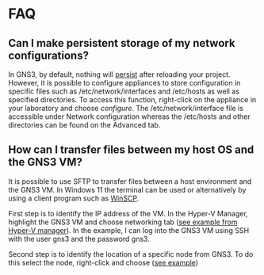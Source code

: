 # FAQ

## Can I make persistent storage of my network configurations?

In GNS3, by default, nothing will [persist](https://docs.gns3.com/docs/emulators/docker-support-in-gns3/#persistence) after reloading your project. However, it is possible to configure appliances to store configuration in specific files such as /etc/network/interfaces and /etc/hosts as well as specified directories. To access this function, right-click on the appliance in your laboratory and choose _configure_. The /etc/network/interface file is accessible under Network configuration whereas the /etc/hosts and other directories can be found on the Advanced tab.

## How can I transfer files between my host OS and the GNS3 VM?
It is possible to use SFTP to transfer files between a host environment and the GNS3 VM. In Windows 11 the terminal can be used or alternatively by using a client program such as [WinSCP](https://winscp.net/eng/download.php). 

First step is to identify the IP address of the VM. In the Hyper-V Manager, highlight the GNS3 VM and choose networking tab ([see example from Hyper-V manager](https://github.com/rhjacobsen/CN_workshops/blob/master/Docs/Figs/hyperv-networking.png)). In the example, I can log into the GNS3 VM using SSH with the user gns3 and the password gns3.

Second step is to identify the location of a specific node from GNS3. To do this select the node, right-click and choose   ([see example]())
